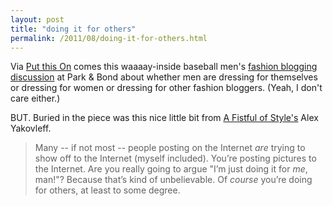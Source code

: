```yaml
---
layout: post
title: "doing it for others"
permalink: /2011/08/doing-it-for-others.html
---
```


<p>Via <a href="http://putthison.com/post/9040478446/the-real-value-of-classic-mens-style">Put this On</a> comes this waaaay-inside baseball men's <a href="http://www.parkandbond.com/the-intersection/p-o-v/in-defense-of-the-reblog-responses-to-the-significant-other">fashion blogging discussion</a> at Park &amp; Bond about whether men are dressing for themselves or dressing for women or dressing for other fashion bloggers. (Yeah, I don't care either.)</p>

<p>BUT. Buried in the piece was this nice little bit from <a href="http://afistfulofstyle.tumblr.com/">A Fistful of Style's</a> Alex Yakovleff.</p>

<blockquote>
  <p>Many -- if not most -- people posting on the Internet <em>are</em> trying to show off to the Internet (myself included).  You’re posting pictures to the Internet. Are you really going to argue "I’m just doing it for <em>me</em>, man!"? Because that’s kind of unbelievable.  Of <em>course</em> you’re doing for others, at least to some degree.</p>
</blockquote>



